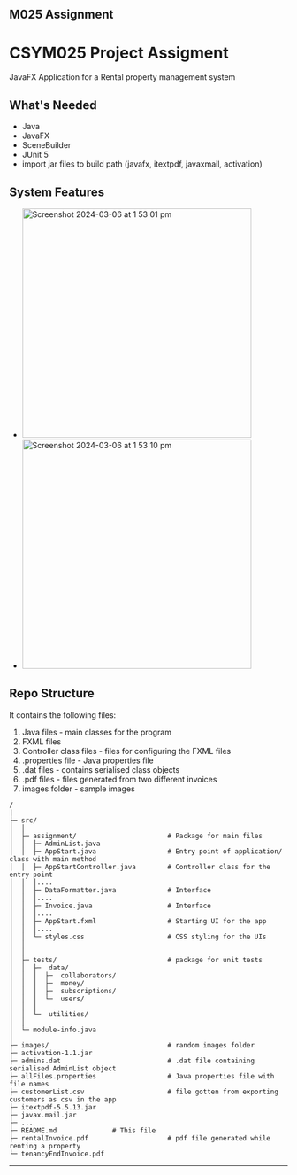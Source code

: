 ## M025 Assignment

# CSYM025 Project Assigment
JavaFX Application for a Rental property management system


## What's Needed
- Java
- JavaFX
- SceneBuilder
- JUnit 5
- import jar files to build path (javafx, itextpdf, javaxmail, activation)


## System Features
- <img width="414" alt="Screenshot 2024-03-06 at 1 53 01 pm" src="https://github.com/khairahscorner/M025/assets/38109438/236d1ae6-877a-4250-a159-665d76965c59">

- <img width="414" alt="Screenshot 2024-03-06 at 1 53 10 pm" src="https://github.com/khairahscorner/M025/assets/38109438/cca8e5cb-8a19-477f-a4fd-021686d810fb">


## Repo Structure
It contains the following files:
1. Java files - main classes for the program
2. FXML files
3. Controller class files - files for configuring the FXML files
4. .properties file - Java properties file
5. .dat files - contains serialised class objects
6. .pdf files - files generated from two different invoices
7. images folder - sample images


```
/
|
├─ src/
│  │
│  ├─ assignment/          				# Package for main files
│  │  ├─ AdminList.java
│  │  ├─ AppStart.java					# Entry point of application/ class with main method
│  │  ├─ AppStartController.java		# Controller class for the entry point
│  │  │....
│  │  ├─ DataFormatter.java				# Interface
│  │  │....
│  │  ├─ Invoice.java					# Interface
│  │  │....
│  │  ├─ AppStart.fxml					# Starting UI for the app
│  │  │....
│  │  └─ styles.css						# CSS styling for the UIs
│  │
│  │
│  ├─ tests/                			# package for unit tests
│  │  ├─  data/
│  │  │  ├─  collaborators/
│  │  │  ├─  money/
│  │  │  ├─  subscriptions/
│  │  │  └─  users/          
│  │  │
│  │  └─  utilities/
│  │
│  └─ module-info.java
│
├─ images/                  			# random images folder
├─ activation-1.1.jar                			
├─ admins.dat                  			# .dat file containing serialised AdminList object
├─ allFiles.properties                  # Java properties file with file names
├─ customerList.csv                  	# file gotten from exporting customers as csv in the app
├─ itextpdf-5.5.13.jar
├─ javax.mail.jar
├─ ...
├─ README.md              # This file
├─ rentalInvoice.pdf			        # pdf file generated while renting a property
└─ tenancyEndInvoice.pdf
```

---

